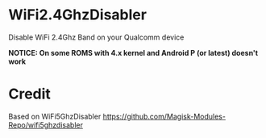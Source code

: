 # WiFi2.4GhzDisabler

Disable WiFi 2.4Ghz Band on your Qualcomm device

**NOTICE: On some ROMS with 4.x kernel and Android P (or latest) doesn't work**

# Credit
Based on WiFi5GhzDisabler https://github.com/Magisk-Modules-Repo/wifi5ghzdisabler